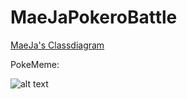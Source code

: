 # MaeJaPokeroBattle

[MaeJa's Classdiagram](https://www.lucidchart.com/invitations/accept/346e6891-3f2d-4d14-86c1-8d55ff4761f1 "MaeJa's Diagram")

PokeMeme:

![alt text][PokeMeme]

[PokeMeme]: https://2eu.funnyjunk.com/pictures/So_59eb4a_805887.jpg "Pleaseee...."
